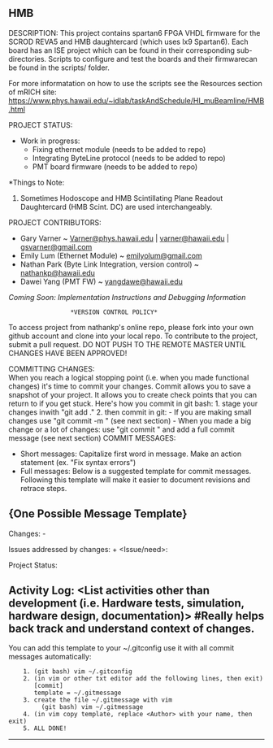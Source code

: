 HMB
----------
DESCRIPTION:
This project contains spartan6 FPGA VHDL firmware for the SCROD REVA5 and HMB daughtercard (which uses lx9 Spartan6). Each board 
has an ISE project which can be found in their corresponding sub-directories. Scripts to configure and test the boards and 
their firmwarecan be found in the scripts/ folder. 

For more informatation on how to use the scripts see the Resources section of mRICH site: 
https://www.phys.hawaii.edu/~idlab/taskAndSchedule/HI_muBeamline/HMB.html

PROJECT STATUS: 
  - Work in progress: 
  	- Fixing ethernet module (needs to be added to repo)
  	- Integrating ByteLine protocol (needs to be added to repo)
  	- PMT board firmware (needs to be added to repo)

*Things to Note:
1. Sometimes Hodoscope and HMB Scintillating Plane Readout Daughtercard (HMB Scint. DC) are used interchangeably. 
  
PROJECT CONTRIBUTORS:
+ Gary Varner ~ Varner@phys.hawaii.edu | varner@hawaii.edu | gsvarner@gmail.com
+ Emily Lum (Ethernet Module) ~ emilyolum@gmail.com
+ Nathan Park (Byte Link Integration, version control) ~ nathankp@hawaii.edu
+ Dawei Yang (PMT FW) ~ yangdawe@hawaii.edu
 
*Coming Soon: Implementation Instructions and Debugging Information*


                     *VERSION CONTROL POLICY*
To access project from nathankp's online repo, please fork into your own github account and clone into your local repo.
To contribute to the project, submit a pull request. DO NOT PUSH TO THE REMOTE MASTER UNTIL CHANGES HAVE BEEN APPROVED!

COMMITTING CHANGES:   
When you reach a logical stopping point (i.e. when you made functional changes) it's time to commit your changes. 
Commit allows you to save a snapshot of your project. It allows you to create check points that you can return
to if you get stuck. 
	Here's how you commit in git bash: 
		1. stage your changes inwith "git add ." 
		2. then commit in git: 
		        - If you are making small changes use "git commit -m <Short message>" (see next section) 
			- When you made a big change or a lot of changes: use "git commit " 
			  and add a full commit message (see next section) 
COMMIT MESSAGES:
 - Short messages: Capitalize first word in message. Make an action statement (ex. "Fix syntax errors")
 - Full messages: Below is a suggested template for commit messages. Following this template will make 
   it easier to document revisions and retrace steps. 
  
  {One Possible Message Template} 
  ----------------------------------------------
   <Insert commit title here>
   <Author>
   Changes:
      - <Filename> <List Changes>

   Issues addressed by changes:
      + <Issue/need>: <explanation>

   Project Status:
    <Overall status of Project>
    <Dependencies waiting on>
    <Describe remaining issues and bugs>

   Activity Log:
    <List activities other than development (i.e. Hardware tests, simulation, hardware design, documentation)>
    #Really helps back track and understand context of changes.
   ---------------------------------------------
   You can add this template to your ~/.gitconfig use it with all commit messages automatically:     
      	    
	    1. (git bash) vim ~/.gitconfig
	    2. (in vim or other txt editor add the following lines, then exit) 
	       [commit] 
	   	   template = ~/.gitmessage
	    3. create the file ~/.gitmessage with vim 
		     (git bash) vim ~/.gitmessage 
	    4. (in vim copy template, replace <Author> with your name, then exit)
	    5. ALL DONE! 
*************************************************************************************************************
